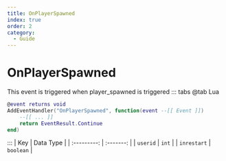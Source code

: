 ```yaml
---
title: OnPlayerSpawned
index: true
order: 2
category:
  - Guide
---
```


# OnPlayerSpawned
This event is triggered when player_spawned is triggered
::: tabs
@tab Lua
```lua
@event returns void
AddEventHandler("OnPlayerSpawned", function(event --[[ Event ]])
    --[[ ... ]]
    return EventResult.Continue
end)
```

:::
|     Key     | Data Type |
| :---------: | :-------: |
|   `userid`  |   `int`   |
| `inrestart` | `boolean` |